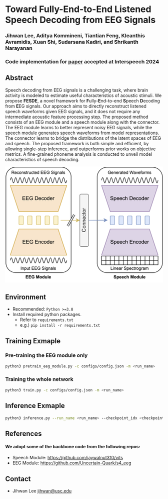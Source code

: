 # Toward Fully-End-to-End Listened Speech Decoding from EEG Signals
### Jihwan Lee, Aditya Kommineni, Tiantian Feng, Kleanthis Avramidis, Xuan Shi, Sudarsana Kadiri, and Shrikanth Narayanan

### Code implementation for [paper](https://link-will-be-added "link will be added") accepted at Interspeech 2024

## Abstract
Speech decoding from EEG signals is a challenging task, where brain activity is modeled to estimate useful characteristics of acoustic stimuli. We propose **FESDE**, a novel framework for **F**ully-**E**nd-to-end **S**peech **D**ecoding from **E**EG signals. Our approach aims to directly reconstruct listened speech waveforms given EEG signals, and it does not require any intermediate acoustic feature processing step. The proposed method consists of an EEG module and a speech module along with the connector. The EEG module learns to better represent noisy EEG signals, while the speech module generates speech waveforms from model representations. The connector learns to bridge the distributions of the latent spaces of EEG and speech. The proposed framework is both simple and efficient, by allowing single-step inference, and outperforms prior works on objective metrics. A fine-grained phoneme analysis is conducted to unveil model characteristics of speech decoding.

![overall_architecture](figures/architecture.png)


## Environment
- Recommended: `Python >=3.8`
- Install required python packages. 
    - Refer to `requirements.txt`
    - e.g.) `pip install -r requirements.txt`



## Training Exmaple
### Pre-training the EEG module only
```sh
python3 pretrain_eeg_module.py -c configs/config.json -m <run_name>
```
### Training the whole network
```sh
python3 train.py -c configs/config.json -m <run_name>
```

## Inference Exmaple
```sh
python3 inference.py --run_name <run_name> --checkpoint_idx <checkpoint_index>
```




## References
#### We adopt some of the backbone code from the following repos:
- Speech Module: https://github.com/jaywalnut310/vits 
- EEG Module: https://github.com/Uncertain-Quark/s4_eeg

## Contact
- Jihwan Lee <jihwan@usc.edu>
